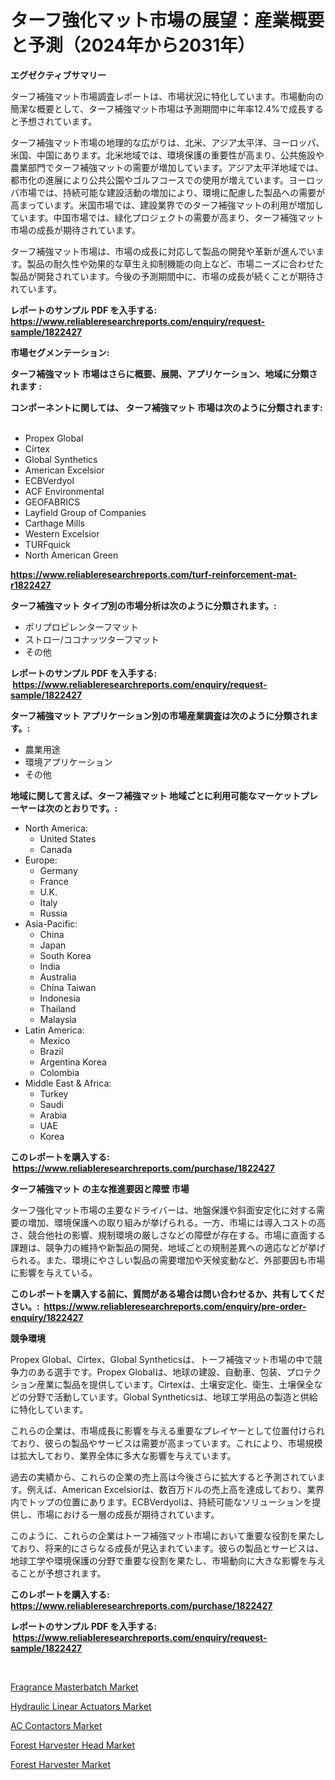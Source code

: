 <p><h1>ターフ強化マット市場の展望：産業概要と予測（2024年から2031年）</h1></p><p><strong>エグゼクティブサマリー</strong></p>
<p><p>ターフ補強マット市場調査レポートは、市場状況に特化しています。市場動向の簡潔な概要として、ターフ補強マット市場は予測期間中に年率12.4%で成長すると予想されています。</p><p>ターフ補強マット市場の地理的な広がりは、北米、アジア太平洋、ヨーロッパ、米国、中国にあります。北米地域では、環境保護の重要性が高まり、公共施設や農業部門でターフ補強マットの需要が増加しています。アジア太平洋地域では、都市化の進展により公共公園やゴルフコースでの使用が増えています。ヨーロッパ市場では、持続可能な建設活動の増加により、環境に配慮した製品への需要が高まっています。米国市場では、建設業界でのターフ補強マットの利用が増加しています。中国市場では、緑化プロジェクトの需要が高まり、ターフ補強マット市場の成長が期待されています。</p><p>ターフ補強マット市場は、市場の成長に対応して製品の開発や革新が進んでいます。製品の耐久性や効果的な草生え抑制機能の向上など、市場ニーズに合わせた製品が開発されています。今後の予測期間中に、市場の成長が続くことが期待されています。</p></p>
<p><strong>レポートのサンプル PDF を入手する: <a href="https://www.reliableresearchreports.com/enquiry/request-sample/1822427">https://www.reliableresearchreports.com/enquiry/request-sample/1822427</a></strong></p>
<p><strong>市場セグメンテーション:</strong></p>
<p><strong> ターフ補強マット 市場はさらに概要、展開、アプリケーション、地域に分類されます :</strong></p>
<p><strong>コンポーネントに関しては、 ターフ補強マット 市場は次のように分類されます: &nbsp;</strong></p>
<p><ul><li>Propex Global</li><li>Cirtex</li><li>Global Synthetics</li><li>American Excelsior</li><li>ECBVerdyol</li><li>ACF Environmental</li><li>GEOFABRICS</li><li>Layfield Group of Companies</li><li>Carthage Mills</li><li>Western Excelsior</li><li>TURFquick</li><li>North American Green</li></ul></p>
<p><strong><a href="https://www.reliableresearchreports.com/turf-reinforcement-mat-r1822427">https://www.reliableresearchreports.com/turf-reinforcement-mat-r1822427</a></strong></p>
<p><strong> ターフ補強マット タイプ別の市場分析は次のように分類されます。:</strong></p>
<p><ul><li>ポリプロピレンターフマット</li><li>ストロー/ココナッツターフマット</li><li>その他</li></ul></p>
<p><strong>レポートのサンプル PDF を入手する: &nbsp;<a href="https://www.reliableresearchreports.com/enquiry/request-sample/1822427">https://www.reliableresearchreports.com/enquiry/request-sample/1822427</a></strong></p>
<p><strong> ターフ補強マット アプリケーション別の市場産業調査は次のように分類されます。:</strong></p>
<p><ul><li>農業用途</li><li>環境アプリケーション</li><li>その他</li></ul></p>
<p><strong>地域に関して言えば、ターフ補強マット 地域ごとに利用可能なマーケットプレーヤーは次のとおりです。:</strong></p>
<p><ul>
    <li>
        North America:
        <ul>
            <li>United States</li>
            <li>Canada</li>
        </ul>
    </li>
    <li>
        Europe:
        <ul>
            <li>Germany</li>
            <li>France</li>
            <li>U.K.</li>
            <li>Italy</li>
            <li>Russia</li>
        </ul>
    </li>
    <li>
        Asia-Pacific:
        <ul>
            <li>China</li>
            <li>Japan</li>
            <li>South Korea</li>
            <li>India</li>
            <li>Australia</li>
            <li>China Taiwan</li>
            <li>Indonesia</li>
            <li>Thailand</li>
            <li>Malaysia</li>
        </ul>
    </li>
    <li>
        Latin America:
        <ul>
            <li>Mexico</li>
            <li>Brazil</li>
            <li>Argentina Korea</li>
            <li>Colombia</li>
        </ul>
    </li>
    <li>
        Middle East & Africa:
        <ul>
            <li>Turkey</li>
            <li>Saudi</li>
            <li>Arabia</li>
            <li>UAE</li>
            <li>Korea</li>
        </ul>
    </li>
    </ul></p>
<p><strong>このレポートを購入する: &nbsp;<a href="https://www.reliableresearchreports.com/purchase/1822427">https://www.reliableresearchreports.com/purchase/1822427</a></strong></p>
<p><strong>ターフ補強マット の主な推進要因と障壁 市場</strong></p>
<p><p>ターフ強化マット市場の主要なドライバーは、地盤保護や斜面安定化に対する需要の増加、環境保護への取り組みが挙げられる。一方、市場には導入コストの高さ、競合他社の影響、規制環境の厳しさなどの障壁が存在する。市場に直面する課題は、競争力の維持や新製品の開発、地域ごとの規制差異への適応などが挙げられる。また、環境にやさしい製品の需要増加や天候変動など、外部要因も市場に影響を与えている。</p></p>
<p><strong>このレポートを購入する前に、質問がある場合は問い合わせるか、共有してください。:&nbsp; <a href="https://www.reliableresearchreports.com/enquiry/pre-order-enquiry/1822427">https://www.reliableresearchreports.com/enquiry/pre-order-enquiry/1822427</a></strong></p>
<p><strong>競争環境</strong></p>
<p><p>Propex Global、Cirtex、Global Syntheticsは、トーフ補強マット市場の中で競争力のある選手です。Propex Globalは、地球の建設、自動車、包装、プロテクション産業に製品を提供しています。Cirtexは、土壌安定化、衛生、土壌保全などの分野で活動しています。Global Syntheticsは、地球工学用品の製造と供給に特化しています。</p><p>これらの企業は、市場成長に影響を与える重要なプレイヤーとして位置付けられており、彼らの製品やサービスは需要が高まっています。これにより、市場規模は拡大しており、業界全体に多大な影響を与えています。</p><p>過去の実績から、これらの企業の売上高は今後さらに拡大すると予測されています。例えば、American Excelsiorは、数百万ドルの売上高を達成しており、業界内でトップの位置にあります。ECBVerdyolは、持続可能なソリューションを提供し、市場における一層の成長が期待されています。</p><p>このように、これらの企業はトーフ補強マット市場において重要な役割を果たしており、将来的にさらなる成長が見込まれています。彼らの製品とサービスは、地球工学や環境保護の分野で重要な役割を果たし、市場動向に大きな影響を与えることが予想されます。</p></p>
<p><strong>このレポートを購入する: &nbsp; <a href="https://www.reliableresearchreports.com/purchase/1822427">https://www.reliableresearchreports.com/purchase/1822427</a></strong></p>
<p><strong>レポートのサンプル PDF を入手する: &nbsp;<a href="https://www.reliableresearchreports.com/enquiry/request-sample/1822427">https://www.reliableresearchreports.com/enquiry/request-sample/1822427</a></strong><strong></strong></p>
<p>&nbsp;</p>
<p><p><a href="https://www.linkedin.com/pulse/fragrance-masterbatch-market-centers-aspects-growth-share-lcoge?trackingId=58N3hYOoGg06C8ACmWBGvw%3D%3D">Fragrance Masterbatch Market</a></p><p><a href="https://cat-emmental-94b.notion.site/Hydraulic-Linear-Actuators-Market-Exploring-Market-Share-Market-Trends-and-Future-Growth-f5b835849ded441bb1f34f32a8eb1d0e">Hydraulic Linear Actuators Market</a></p><p><a href="https://silk-columnist-571.notion.site/Analyzing-AC-Contactors-Market-Global-Industry-Perspective-and-Forecast-2024-to-2031-eea8f72a3ba94b7db233876f8d2ee220">AC Contactors Market</a></p><p><a href="https://view.publitas.com/reportprime-1/forest-harvester-head-market-size-and-market-trends-complete-industry-overview-2024-to-2031/">Forest Harvester Head Market</a></p><p><a href="https://view.publitas.com/reportprime-1/forest-harvester-market-insights-into-market-cagr-market-trends-and-growth-strategies/">Forest Harvester Market</a></p></p>